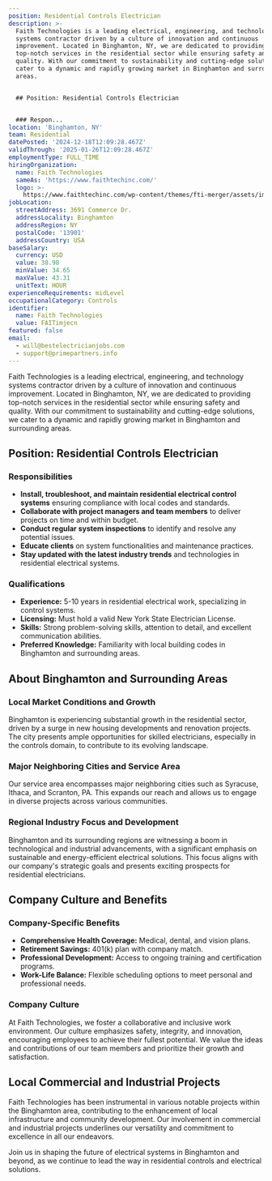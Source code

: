 ```yaml
---
position: Residential Controls Electrician
description: >-
  Faith Technologies is a leading electrical, engineering, and technology
  systems contractor driven by a culture of innovation and continuous
  improvement. Located in Binghamton, NY, we are dedicated to providing
  top-notch services in the residential sector while ensuring safety and
  quality. With our commitment to sustainability and cutting-edge solutions, we
  cater to a dynamic and rapidly growing market in Binghamton and surrounding
  areas.


  ## Position: Residential Controls Electrician


  ### Respon...
location: 'Binghamton, NY'
team: Residential
datePosted: '2024-12-18T12:09:28.467Z'
validThrough: '2025-01-26T12:09:28.467Z'
employmentType: FULL_TIME
hiringOrganization:
  name: Faith Technologies
  sameAs: 'https://www.faithtechinc.com/'
  logo: >-
    https://www.faithtechinc.com/wp-content/themes/fti-merger/assets/images/logos/logo-fti.svg
jobLocation:
  streetAddress: 3691 Commerce Dr.
  addressLocality: Binghamton
  addressRegion: NY
  postalCode: '13901'
  addressCountry: USA
baseSalary:
  currency: USD
  value: 38.98
  minValue: 34.65
  maxValue: 43.31
  unitText: HOUR
experienceRequirements: midLevel
occupationalCategory: Controls
identifier:
  name: Faith Technologies
  value: FAITimjecn
featured: false
email:
  - will@bestelectricianjobs.com
  - support@primepartners.info
---
```




Faith Technologies is a leading electrical, engineering, and technology systems contractor driven by a culture of innovation and continuous improvement. Located in Binghamton, NY, we are dedicated to providing top-notch services in the residential sector while ensuring safety and quality. With our commitment to sustainability and cutting-edge solutions, we cater to a dynamic and rapidly growing market in Binghamton and surrounding areas.

## Position: Residential Controls Electrician

### Responsibilities

- **Install, troubleshoot, and maintain residential electrical control systems** ensuring compliance with local codes and standards.
- **Collaborate with project managers and team members** to deliver projects on time and within budget.
- **Conduct regular system inspections** to identify and resolve any potential issues.
- **Educate clients** on system functionalities and maintenance practices.
- **Stay updated with the latest industry trends** and technologies in residential electrical systems.

### Qualifications

- **Experience:** 5-10 years in residential electrical work, specializing in control systems.
- **Licensing:** Must hold a valid New York State Electrician License.
- **Skills:** Strong problem-solving skills, attention to detail, and excellent communication abilities.
- **Preferred Knowledge:** Familiarity with local building codes in Binghamton and surrounding areas.

## About Binghamton and Surrounding Areas

### Local Market Conditions and Growth

Binghamton is experiencing substantial growth in the residential sector, driven by a surge in new housing developments and renovation projects. The city presents ample opportunities for skilled electricians, especially in the controls domain, to contribute to its evolving landscape.

### Major Neighboring Cities and Service Area

Our service area encompasses major neighboring cities such as Syracuse, Ithaca, and Scranton, PA. This expands our reach and allows us to engage in diverse projects across various communities.

### Regional Industry Focus and Development

Binghamton and its surrounding regions are witnessing a boom in technological and industrial advancements, with a significant emphasis on sustainable and energy-efficient electrical solutions. This focus aligns with our company's strategic goals and presents exciting prospects for residential electricians.

## Company Culture and Benefits

### Company-Specific Benefits

- **Comprehensive Health Coverage:** Medical, dental, and vision plans.
- **Retirement Savings:** 401(k) plan with company match.
- **Professional Development:** Access to ongoing training and certification programs.
- **Work-Life Balance:** Flexible scheduling options to meet personal and professional needs.

### Company Culture

At Faith Technologies, we foster a collaborative and inclusive work environment. Our culture emphasizes safety, integrity, and innovation, encouraging employees to achieve their fullest potential. We value the ideas and contributions of our team members and prioritize their growth and satisfaction.

## Local Commercial and Industrial Projects

Faith Technologies has been instrumental in various notable projects within the Binghamton area, contributing to the enhancement of local infrastructure and community development. Our involvement in commercial and industrial projects underlines our versatility and commitment to excellence in all our endeavors. 

Join us in shaping the future of electrical systems in Binghamton and beyond, as we continue to lead the way in residential controls and electrical solutions.
